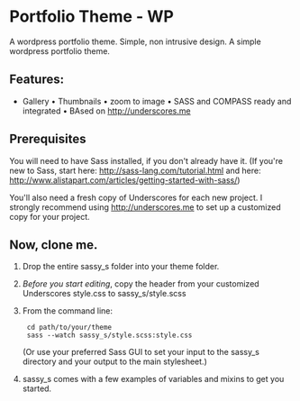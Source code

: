 Portfolio Theme - WP
=======

A wordpress portfolio theme. Simple, non intrusive design.
A simple wordpress portfolio theme.

Features:
---

* Gallery
• Thumbnails
• zoom to image
• SASS and COMPASS ready and integrated
• BAsed on http://underscores.me

Prerequisites
-------------

You will need to have Sass installed, if you don't already have it. (If you're new to Sass, start here: http://sass-lang.com/tutorial.html and here: http://www.alistapart.com/articles/getting-started-with-sass/)

You'll also need a fresh copy of Underscores for each new project. I strongly recommend using http://underscores.me to set up a customized copy for your project.

Now, clone me.
--------------

1. Drop the entire sassy_s folder into your theme folder.

2. *Before you start editing*, copy the header from your customized Underscores style.css to sassy_s/style.scss

3. From the command line:

	    cd path/to/your/theme
	    sass --watch sassy_s/style.scss:style.css

	(Or use your preferred Sass GUI to set your input to the sassy_s directory and your output to the main stylesheet.)

4. sassy_s comes with a few examples of variables and mixins to get you started.
